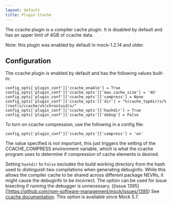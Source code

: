 ```yaml
---
layout: default
title: Plugin CCache
---
```


The ccache plugin is a compiler cache plugin. It is disabled by default and has an upper limit of 4GB of ccache data.

Note: this plugin was enabled by default in mock-1.2.14 and older.

## Configuration

The ccache plugin is enabled by default and has the following values built-in:

    config_opts['plugin_conf']['ccache_enable'] = True
    config_opts['plugin_conf']['ccache_opts']['max_cache_size'] = '4G'
    config_opts['plugin_conf']['ccache_opts']['compress'] = None
    config_opts['plugin_conf']['ccache_opts']['dir'] = "%(cache_topdir)s/%(root)s/ccache/u%(chrootuid)s/"
    config_opts['plugin_conf']['ccache_opts']['hashdir'] = True
    config_opts['plugin_conf']['ccache_opts']['debug'] = False

To turn on ccache compression, use the following in a config file:

    config_opts['plugin_conf']['ccache_opts']['compress'] = 'on'

The value specified is not important, this just triggers the setting of the CCACHE_COMPRESS environment variable, which is what the ccache program uses to determine if compression of cache elements is desired.

Setting `hashdir` to `False` excludes the build working directory from the hash used to distinguish two
compilations when generating debuginfo. While this allows the compiler cache
to be shared across different package NEVRs, it might cause the debuginfo to be
incorrect.
The option can be used for issue bisecting if running the debugger is
unnecessary. ([issue 1395][]https://github.com/rpm-software-management/mock/issues/1395)
See [ccache documentation](https://ccache.dev/manual/4.10.html#config_hash_dir).
This option is available since Mock 5.7.
